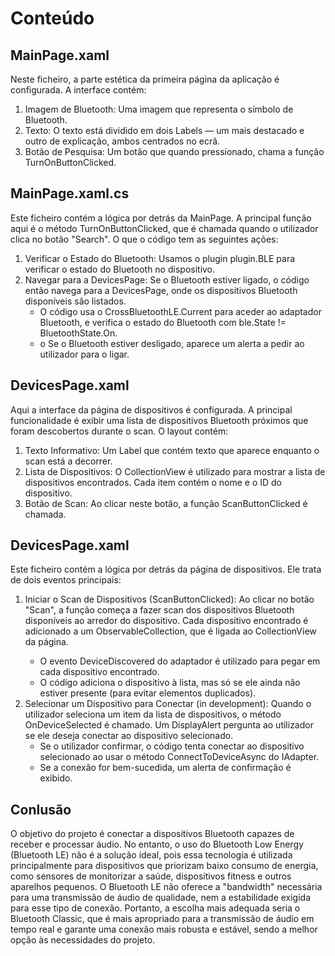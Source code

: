 # Conteúdo

## MainPage.xaml
Neste ficheiro, a parte estética da primeira página da aplicação é configurada. A interface contém:
1.	Imagem de Bluetooth: Uma imagem que representa o símbolo de Bluetooth.
2.	Texto: O texto está dividido em dois Labels — um mais destacado e outro de explicação, ambos centrados no ecrã.
3.	Botão de Pesquisa: Um botão que quando pressionado, chama a função TurnOnButtonClicked.

## MainPage.xaml.cs
Este ficheiro contém a lógica por detrás da MainPage. A principal função aqui é o método TurnOnButtonClicked, que é chamada quando o utilizador clica no botão "Search". O que o código tem as seguintes ações:
1.	Verificar o Estado do Bluetooth: Usamos o plugin plugin.BLE para verificar o estado do Bluetooth no dispositivo.
2.	Navegar para a DevicesPage: Se o Bluetooth estiver ligado, o código então navega para a DevicesPage, onde os dispositivos Bluetooth disponíveis são listados.
    - O código usa o CrossBluetoothLE.Current para aceder ao adaptador Bluetooth, e verifica o estado do Bluetooth com ble.State != BluetoothState.On.
    - o	Se o Bluetooth estiver desligado, aparece um alerta a pedir ao utilizador para o ligar.

## DevicesPage.xaml
Aqui a interface da página de dispositivos é configurada. A principal funcionalidade é exibir uma lista de dispositivos Bluetooth próximos que foram descobertos durante o scan. O layout contém:
1.	Texto Informativo: Um Label que contém texto que aparece enquanto o scan está a decorrer. 
2.	Lista de Dispositivos: O CollectionView é utilizado para mostrar a lista de dispositivos encontrados. Cada item contém o nome e o ID do dispositivo. 
3.	Botão de Scan: Ao clicar neste botão, a função ScanButtonClicked é chamada.

## DevicesPage.xaml
Este ficheiro contém a lógica por detrás da página de dispositivos. Ele trata de dois eventos principais:
1.	Iniciar o Scan de Dispositivos (ScanButtonClicked): Ao clicar no botão "Scan", a função começa a fazer scan dos dispositivos Bluetooth disponíveis ao arredor do dispositivo. Cada dispositivo encontrado é adicionado a um ObservableCollection<IDevice>, que é ligada ao CollectionView da página.
  	- O evento DeviceDiscovered do adaptador é utilizado para pegar em cada dispositivo encontrado.
    - O código adiciona o dispositivo à lista, mas só se ele ainda não estiver presente (para evitar elementos duplicados).
2.	Selecionar um Dispositivo para Conectar (in development): Quando o utilizador seleciona um item da lista de dispositivos, o método OnDeviceSelected é chamado. Um DisplayAlert pergunta ao utilizador se ele deseja conectar ao dispositivo selecionado.
    - Se o utilizador confirmar, o código tenta conectar ao dispositivo selecionado ao usar o método ConnectToDeviceAsync do IAdapter.
    - Se a conexão for bem-sucedida, um alerta de confirmação é exibido.
  
## Conlusão
O objetivo do projeto é conectar a dispositivos Bluetooth capazes de receber e processar áudio. No entanto, o uso do Bluetooth Low Energy (Bluetooth LE) não é a solução ideal, pois essa tecnologia é utilizada principalmente para dispositivos que priorizam baixo consumo de energia, como sensores de monitorizar a saúde, dispositivos fitness e outros aparelhos pequenos. O Bluetooth LE não oferece a "bandwidth" necessária para uma transmissão de áudio de qualidade, nem a estabilidade exigida para esse tipo de conexão. Portanto, a escolha mais adequada seria o Bluetooth Classic, que é mais apropriado para a transmissão de áudio em tempo real e garante uma conexão mais robusta e estável, sendo a melhor opção às necessidades do projeto.
